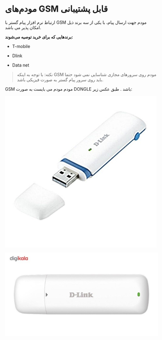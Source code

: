 # مودم‌های GSM قابل پشتیبانی 

ارتباط نرم افزار پیام گستر با GSM مودم جهت ارسال پیام، با یکی از سه برند ذیل امکان پذیر می باشد.

**برندهایی که برای خرید توصیه می‌شوند:**

- T-mobile

- Dlink

- Data net

> نکته: با توجه به اینکه GSM مودم روی سرورهای مجازی شناسایی نمی شود حتما باید روی سرور پیام گستر به صورت فیزیکی باشد.



GSM مودم مودم می بایست به صورت DONGLE باشد . طبق عکس زیر:

![](gsm1.jpg)

![](gsm2.jpg)



